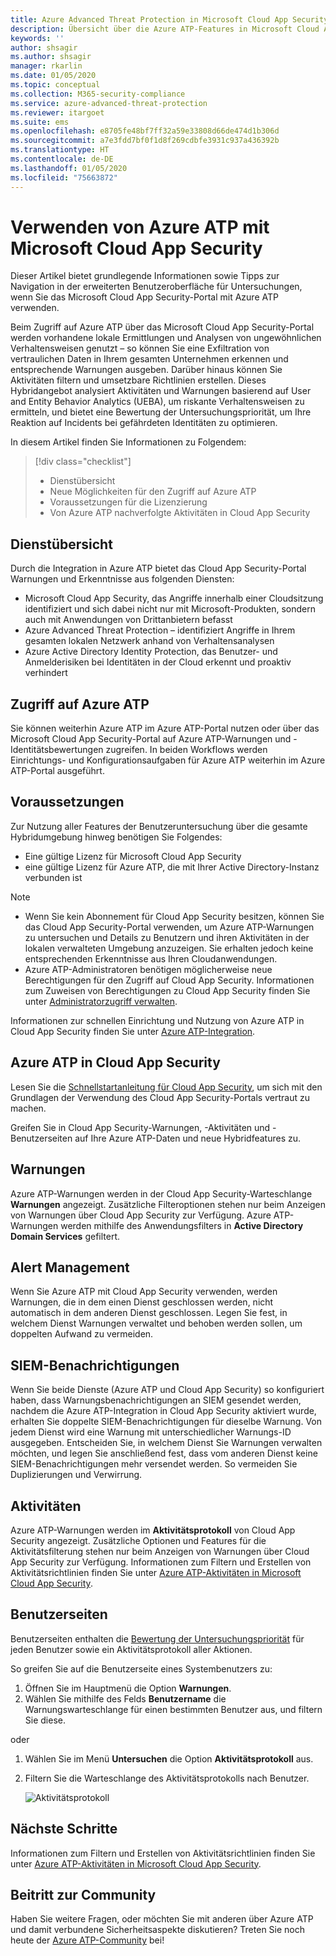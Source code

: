 ```yaml
---
title: Azure Advanced Threat Protection in Microsoft Cloud App Security
description: Übersicht über die Azure ATP-Features in Microsoft Cloud App Security.
keywords: ''
author: shsagir
ms.author: shsagir
manager: rkarlin
ms.date: 01/05/2020
ms.topic: conceptual
ms.collection: M365-security-compliance
ms.service: azure-advanced-threat-protection
ms.reviewer: itargoet
ms.suite: ems
ms.openlocfilehash: e8705fe48bf7ff32a59e33808d66de474d1b306d
ms.sourcegitcommit: a7e3fdd7bf0f1d8f269cdbfe3931c937a436392b
ms.translationtype: HT
ms.contentlocale: de-DE
ms.lasthandoff: 01/05/2020
ms.locfileid: "75663872"
---
```

# <a name="using-azure-atp-with-microsoft-cloud-app-security"></a>Verwenden von Azure ATP mit Microsoft Cloud App Security

Dieser Artikel bietet grundlegende Informationen sowie Tipps zur Navigation in der erweiterten Benutzeroberfläche für Untersuchungen, wenn Sie das Microsoft Cloud App Security-Portal mit Azure ATP verwenden.

Beim Zugriff auf Azure ATP über das Microsoft Cloud App Security-Portal werden vorhandene lokale Ermittlungen und Analysen von ungewöhnlichen Verhaltensweisen genutzt – so können Sie eine Exfiltration von vertraulichen Daten in Ihrem gesamten Unternehmen erkennen und entsprechende Warnungen ausgeben. Darüber hinaus können Sie Aktivitäten filtern und umsetzbare Richtlinien erstellen. Dieses Hybridangebot analysiert Aktivitäten und Warnungen basierend auf User and Entity Behavior Analytics (UEBA), um riskante Verhaltensweisen zu ermitteln, und bietet eine Bewertung der Untersuchungspriorität, um Ihre Reaktion auf Incidents bei gefährdeten Identitäten zu optimieren.

In diesem Artikel finden Sie Informationen zu Folgendem:

> [!div class="checklist"]
>
> - Dienstübersicht
> - Neue Möglichkeiten für den Zugriff auf Azure ATP
> - Voraussetzungen für die Lizenzierung
> - Von Azure ATP nachverfolgte Aktivitäten in Cloud App Security

## <a name="service-overview"></a>Dienstübersicht

Durch die Integration in Azure ATP bietet das Cloud App Security-Portal Warnungen und Erkenntnisse aus folgenden Diensten:

- Microsoft Cloud App Security, das Angriffe innerhalb einer Cloudsitzung identifiziert und sich dabei nicht nur mit Microsoft-Produkten, sondern auch mit Anwendungen von Drittanbietern befasst
- Azure Advanced Threat Protection – identifiziert Angriffe in Ihrem gesamten lokalen Netzwerk anhand von Verhaltensanalysen
- Azure Active Directory Identity Protection, das Benutzer- und Anmelderisiken bei Identitäten in der Cloud erkennt und proaktiv verhindert

## <a name="access-azure-atp"></a>Zugriff auf Azure ATP

Sie können weiterhin Azure ATP im Azure ATP-Portal nutzen oder über das Microsoft Cloud App Security-Portal auf Azure ATP-Warnungen und -Identitätsbewertungen zugreifen. In beiden Workflows werden Einrichtungs- und Konfigurationsaufgaben für Azure ATP weiterhin im Azure ATP-Portal ausgeführt.

## <a name="prerequisites"></a>Voraussetzungen

Zur Nutzung aller Features der Benutzeruntersuchung über die gesamte Hybridumgebung hinweg benötigen Sie Folgendes:

- Eine gültige Lizenz für Microsoft Cloud App Security
- eine gültige Lizenz für Azure ATP, die mit Ihrer Active Directory-Instanz verbunden ist

>[!NOTE]
>
> - Wenn Sie kein Abonnement für Cloud App Security besitzen, können Sie das Cloud App Security-Portal verwenden, um Azure ATP-Warnungen zu untersuchen und Details zu Benutzern und ihren Aktivitäten in der lokalen verwalteten Umgebung anzuzeigen. Sie erhalten jedoch keine entsprechenden Erkenntnisse aus Ihren Cloudanwendungen.
> - Azure ATP-Administratoren benötigen möglicherweise neue Berechtigungen für den Zugriff auf Cloud App Security. Informationen zum Zuweisen von Berechtigungen zu Cloud App Security finden Sie unter [Administratorzugriff verwalten](https://docs.microsoft.com/cloud-app-security/manage-admins).

Informationen zur schnellen Einrichtung und Nutzung von Azure ATP in Cloud App Security finden Sie unter [Azure ATP-Integration](https://docs.microsoft.com/cloud-app-security/aatp-integration).

## <a name="azure-atp-in-cloud-app-security"></a>Azure ATP in Cloud App Security

Lesen Sie die [Schnellstartanleitung für Cloud App Security](https://docs.microsoft.com/cloud-app-security/getting-started-with-cloud-app-security), um sich mit den Grundlagen der Verwendung des Cloud App Security-Portals vertraut zu machen.

Greifen Sie in Cloud App Security-Warnungen, -Aktivitäten und -Benutzerseiten auf Ihre Azure ATP-Daten und neue Hybridfeatures zu.

## <a name="alerts"></a>Warnungen

Azure ATP-Warnungen werden in der Cloud App Security-Warteschlange **Warnungen** angezeigt. Zusätzliche Filteroptionen stehen nur beim Anzeigen von Warnungen über Cloud App Security zur Verfügung. Azure ATP-Warnungen werden mithilfe des Anwendungsfilters in **Active Directory Domain Services** gefiltert.

## <a name="alert-management"></a>Alert Management

Wenn Sie Azure ATP mit Cloud App Security verwenden, werden Warnungen, die in dem einen Dienst geschlossen werden, nicht automatisch in dem anderen Dienst geschlossen. Legen Sie fest, in welchem Dienst Warnungen verwaltet und behoben werden sollen, um doppelten Aufwand zu vermeiden.

## <a name="siem-notification"></a>SIEM-Benachrichtigungen

Wenn Sie beide Dienste (Azure ATP und Cloud App Security) so konfiguriert haben, dass Warnungsbenachrichtigungen an SIEM gesendet werden, nachdem die Azure ATP-Integration in Cloud App Security aktiviert wurde, erhalten Sie doppelte SIEM-Benachrichtigungen für dieselbe Warnung. Von jedem Dienst wird eine Warnung mit unterschiedlicher Warnungs-ID ausgegeben. Entscheiden Sie, in welchem Dienst Sie Warnungen verwalten möchten, und legen Sie anschließend fest, dass vom anderen Dienst keine SIEM-Benachrichtigungen mehr versendet werden. So vermeiden Sie Duplizierungen und Verwirrung.

## <a name="activities"></a>Aktivitäten

Azure ATP-Warnungen werden im **Aktivitätsprotokoll** von Cloud App Security angezeigt. Zusätzliche Optionen und Features für die Aktivitätsfilterung stehen nur beim Anzeigen von Warnungen über Cloud App Security zur Verfügung. Informationen zum Filtern und Erstellen von Aktivitätsrichtlinien finden Sie unter [Azure ATP-Aktivitäten in Microsoft Cloud App Security](https://docs.microsoft.com/azure-advanced-threat-protection/atp-activities-filtering-mcas).

## <a name="user-pages"></a>Benutzerseiten

Benutzerseiten enthalten die [Bewertung der Untersuchungspriorität](https://docs.microsoft.com/cloud-app-security/tutorial-ueba) für jeden Benutzer sowie ein Aktivitätsprotokoll aller Aktionen.

So greifen Sie auf die Benutzerseite eines Systembenutzers zu:
1. Öffnen Sie im Hauptmenü die Option **Warnungen**.
1. Wählen Sie mithilfe des Felds **Benutzername** die Warnungswarteschlange für einen bestimmten Benutzer aus, und filtern Sie diese.

 oder

1. Wählen Sie im Menü **Untersuchen** die Option **Aktivitätsprotokoll** aus.
1. Filtern Sie die Warteschlange des Aktivitätsprotokolls nach Benutzer.

    ![Aktivitätsprotokoll](media/atp-mcas-activity-filter.png)

## <a name="next-steps"></a>Nächste Schritte

Informationen zum Filtern und Erstellen von Aktivitätsrichtlinien finden Sie unter [Azure ATP-Aktivitäten in Microsoft Cloud App Security](https://docs.microsoft.com/azure-advanced-threat-protection/atp-activities-filtering-mcas).

## <a name="join-the-community"></a>Beitritt zur Community

Haben Sie weitere Fragen, oder möchten Sie mit anderen über Azure ATP und damit verbundene Sicherheitsaspekte diskutieren? Treten Sie noch heute der [Azure ATP-Community](https://techcommunity.microsoft.com/t5/Azure-Advanced-Threat-Protection/bd-p/AzureAdvancedThreatProtection) bei!
